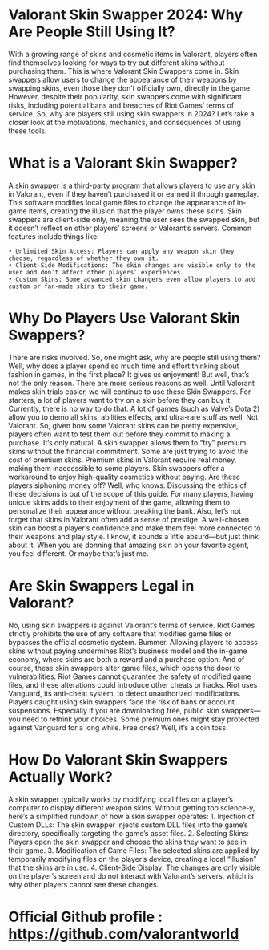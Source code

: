 # Valorant Skin Swapper 2024: Why Are People Still Using It?

With a growing range of skins and cosmetic items in Valorant, players often find themselves looking for ways to try out different skins without purchasing them. This is where Valorant Skin Swappers come in. Skin swappers allow users to change the appearance of their weapons by swapping skins, even those they don’t officially own, directly in the game. However, despite their popularity, skin swappers come with significant risks, including potential bans and breaches of Riot Games’ terms of service. So, why are players still using skin swappers in 2024? Let’s take a closer look at the motivations, mechanics, and consequences of using these tools.

# What is a Valorant Skin Swapper?

A skin swapper is a third-party program that allows players to use any skin in Valorant, even if they haven’t purchased it or earned it through gameplay. This software modifies local game files to change the appearance of in-game items, creating the illusion that the player owns these skins. Skin swappers are client-side only, meaning the user sees the swapped skin, but it doesn’t reflect on other players’ screens or Valorant’s servers.
Common features include things like:

    • Unlimited Skin Access: Players can apply any weapon skin they choose, regardless of whether they own it.
    • Client-Side Modifications: The skin changes are visible only to the user and don’t affect other players’ experiences.
    • Custom Skins: Some advanced skin changers even allow players to add custom or fan-made skins to their game.

# Why Do Players Use Valorant Skin Swappers?

There are risks involved. So, one might ask, why are people still using them? Well, why does a player spend so much time and effort thinking about fashion in games, in the first place? It gives us enjoyment!
But well, that’s not the only reason. There are more serious reasons as well. Until Valorant makes skin trials easier, we will continue to use these Skin Swappers.
For starters, a lot of players want to try on a skin before they can buy it. Currently, there is no way to do that. A lot of games (such as Valve’s Dota 2) allow you to demo all skins, abilities effects, and ultra-rare stuff as well. Not Valorant. So, given how some Valorant skins can be pretty expensive, players often want to test them out before they commit to making a purchase. It’s only natural. A skin swapper allows them to “try” premium skins without the financial commitment.
Some are just trying to avoid the cost of premium skins. Premium skins in Valorant require real money, making them inaccessible to some players. Skin swappers offer a workaround to enjoy high-quality cosmetics without paying. Are these players siphoning money off? Well, who knows. Discussing the ethics of these decisions is out of the scope of this guide.
For many players, having unique skins adds to their enjoyment of the game, allowing them to personalize their appearance without breaking the bank. Also, let’s not forget that skins in Valorant often add a sense of prestige. A well-chosen skin can boost a player’s confidence and make them feel more connected to their weapons and play style. I know, it sounds a little absurd—but just think about it. When you are donning that amazing skin on your favorite agent, you feel different.
Or maybe that’s just me.

# Are Skin Swappers Legal in Valorant?

No, using skin swappers is against Valorant’s terms of service. Riot Games strictly prohibits the use of any software that modifies game files or bypasses the official cosmetic system.
Bummer.
Allowing players to access skins without paying undermines Riot’s business model and the in-game economy, where skins are both a reward and a purchase option. And of course, these skin swappers alter game files, which opens the door to vulnerabilities. Riot Games cannot guarantee the safety of modified game files, and these alterations could introduce other cheats or hacks.
Riot uses Vanguard, its anti-cheat system, to detect unauthorized modifications. Players caught using skin swappers face the risk of bans or account suspensions. Especially if you are downloading free, public skin swappers—you need to rethink your choices. Some premium ones might stay protected against Vanguard for a long while. Free ones? Well, it’s a coin toss.

# How Do Valorant Skin Swappers Actually Work?

A skin swapper typically works by modifying local files on a player’s computer to display different weapon skins. Without getting too science-y, here’s a simplified rundown of how a skin swapper operates:
    1. Injection of Custom DLLs: The skin swapper injects custom DLL files into the game’s directory, specifically targeting the game’s asset files.
    2. Selecting Skins: Players open the skin swapper and choose the skins they want to see in their game.
    3. Modification of Game Files: The selected skins are applied by temporarily modifying files on the player’s device, creating a local “illusion” that the skins are in use.
    4. Client-Side Display: The changes are only visible on the player’s screen and do not interact with Valorant’s servers, which is why other players cannot see these changes.

# Official Github profile : https://github.com/valorantworld
